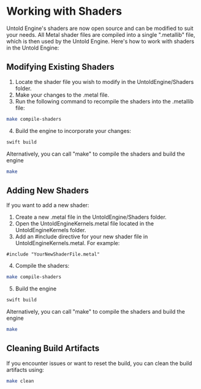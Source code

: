 # Working with Shaders

Untold Engine's shaders are now open source and can be modified to suit your needs. All Metal shader files are compiled into a single ".metallib" file, which is then used by the Untold Engine. Here's how to work with shaders in the Untold Engine:

## Modifying Existing Shaders

1. Locate the shader file you wish to modify in the UntoldEngine/Shaders folder.
2. Make your changes to the .metal file.
3. Run the following command to recompile the shaders into the .metallib file:

```bash 
make compile-shaders
```

4. Build the engine to incorporate your changes:

```bash 
swift build
```

Alternatively, you can call "make" to compile the shaders and build the engine 

```bash
make
```

## Adding New Shaders

If you want to add a new shader:

1. Create a new .metal file in the UntoldEngine/Shaders folder.
2. Open the UntoldEngineKernels.metal file located in the UntoldEngineKernels folder.
3. Add an #include directive for your new shader file in UntoldEngineKernels.metal. For example:

```
#include "YourNewShaderFile.metal"
```

4. Compile the shaders:

```bash
make compile-shaders
```

5. Build the engine 

```bash
swift build
```

Alternatively, you can call "make" to compile the shaders and build the engine 

```bash
make
```

## Cleaning Build Artifacts

If you encounter issues or want to reset the build, you can clean the build artifacts using:

```bash 
make clean
```
